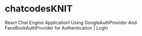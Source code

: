 # chatcodesKNIT
React Chat Engine Application! Using GoogleAuthProvider And FaceBookAuthProvider for Authentication | LogIn 
